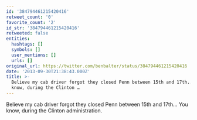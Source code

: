 ```yaml
---
id: '384794461215420416'
retweet_count: '0'
favorite_count: '2'
id_str: '384794461215420416'
retweeted: false
entities:
  hashtags: []
  symbols: []
  user_mentions: []
  urls: []
original_url: https://twitter.com/benbalter/status/384794461215420416
date: '2013-09-30T21:38:43.000Z'
title: >-
  Believe my cab driver forgot they closed Penn between 15th and 17th... You
  know, during the Clinton …
---
```


Believe my cab driver forgot they closed Penn between 15th and 17th... You know, during the Clinton administration.